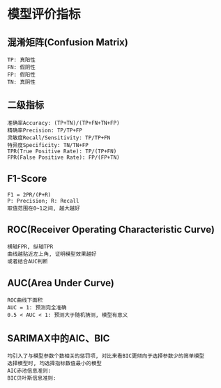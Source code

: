 # 模型评价指标

## 混淆矩阵(Confusion Matrix)
	TP: 真阳性
	FN: 假阴性
	FP: 假阳性
	TN: 真阴性

## 二级指标

	准确率Accuracy: (TP+TN)/(TP+FN+TN+FP)
	精确率Precision: TP/TP+FP
	灵敏度Recall/Sensitivity: TP/TP+FN
	特异度Specificity: TN/TN+FP
	TPR(True Positive Rate): TP/(TP+FN)
	FPR(False Positive Rate): FP/(FP+TN)

## F1-Score

	F1 = 2PR/(P+R)
	P: Precision; R: Recall
	取值范围在0~1之间, 越大越好

## ROC(Receiver Operating Characteristic Curve)

	横轴FPR, 纵轴TPR
	曲线越贴近左上角, 证明模型效果越好
	或者结合AUC判断

## AUC(Area Under Curve)

	ROC曲线下面积
	AUC = 1: 预测完全准确
	0.5 < AUC < 1: 预测大于随机猜测, 模型有意义

## SARIMAX中的AIC、BIC

	均引入了与模型参数个数相关的惩罚项, 对比来看BIC更倾向于选择参数少的简单模型
	选择模型时, 均选择指标数值最小的模型
	AIC赤池信息准则: 
	BIC贝叶斯信息准则: 